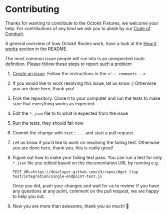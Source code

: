 # Contributing

Thanks for wanting to contribute to the Octokit Fixtures, we welcome your help.
For contributions of any kind we ask you to abide by our [Code of Conduct](CODE_OF_CONDUCT.md).

A general overview of how Octokit Routes work, have a look at the
[How it works](README.md#how-it-works) section in the README.

The most common issue people will run into is an unexpected route definition.
Please follow these steps to report such a problem

1. [Create an issue](https://github.com/octokit/routes/issues/new). Follow the instructions in the `<!-- comments -->`
2. If you would like to work resolving this issue, let us know :)
   Otherwise you are done here, thank you!
3. Fork the repository. Clone it to your computer and run the tests to make sure
   that everything works as expected.
4. Edit the `*.json` file to to what is expected from the issue
5. Run the tests, they should fail now
6. Commit the change with `test: ...` and start a pull request.
7. Let us know if you’d like to work on resolving the failing test. Otherwise
   you are done here, thank you, this is really great!
8. Figure out how to make your failing test pass. You can run a test for only
   `*.json` file you edited based on the documentation URL by running e.g.

   ```
   TEST_URL=https://developer.github.com/v3/repos/#get ltap test/integration/single-endpoint-test.js
   ```

   Once you did, push your changes and wait for us to review. If you have any
   questions at any point, comment on the pull request, we are happy to help you out.
9. Now you are more than awesome, thank you so much! 💐
